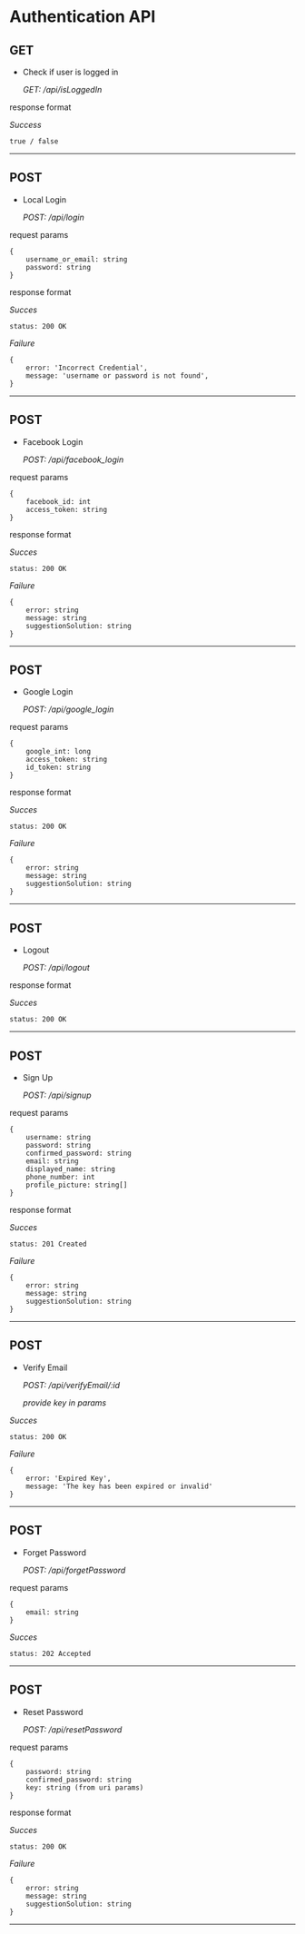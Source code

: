# Authentication API

## GET

- Check if user is logged in

    *GET: /api/isLoggedIn*

response format

*Success*
```
true / false
```
----

## POST

- Local Login

    *POST: /api/login*

request params

```
{
    username_or_email: string
    password: string
}
```

response format

*Succes*
```
status: 200 OK
```

*Failure*
```
{
    error: 'Incorrect Credential',
    message: 'username or password is not found',
}
```

----


## POST

- Facebook Login

    *POST: /api/facebook_login*

request params

```
{
    facebook_id: int
    access_token: string
}
```


response format

*Succes*
```
status: 200 OK
```

*Failure*
```
{
    error: string
    message: string
    suggestionSolution: string
}
```


----

## POST

- Google Login

    *POST: /api/google_login*

request params

```
{
    google_int: long
    access_token: string
    id_token: string
}
```

response format

*Succes*
```
status: 200 OK
```

*Failure*
```
{
    error: string
    message: string
    suggestionSolution: string
}
```


----

## POST

- Logout

    *POST: /api/logout*


response format

*Succes*
```
status: 200 OK
```

----

## POST

- Sign Up

    *POST: /api/signup*

request params

```
{
    username: string
    password: string
    confirmed_password: string
    email: string
    displayed_name: string
    phone_number: int
    profile_picture: string[]
}
```

response format

*Succes*
```
status: 201 Created
```

*Failure*
```
{
    error: string
    message: string
    suggestionSolution: string
}
```

----

## POST

- Verify Email

    *POST: /api/verifyEmail/:id*

    *provide key in params*

*Succes*
```
status: 200 OK
```

*Failure*
```
{
    error: 'Expired Key',
    message: 'The key has been expired or invalid'
}
```

----

## POST

- Forget Password

    *POST: /api/forgetPassword*

request params

```
{
    email: string
}
```

*Succes*
```
status: 202 Accepted
```

----

## POST

- Reset Password

    *POST: /api/resetPassword*

request params

```
{
    password: string
    confirmed_password: string
    key: string (from uri params)
}
```


response format

*Succes*
```
status: 200 OK
```

*Failure*
```
{
    error: string
    message: string
    suggestionSolution: string
}
```
----